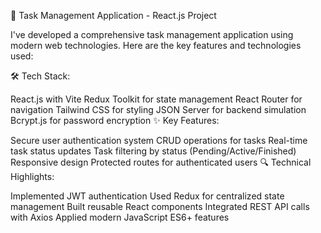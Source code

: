🚀 Task Management Application - React.js Project

I've developed a comprehensive task management application using modern web technologies. Here are the key features and technologies used:

🛠️ Tech Stack:

React.js with Vite
Redux Toolkit for state management
React Router for navigation
Tailwind CSS for styling
JSON Server for backend simulation
Bcrypt.js for password encryption
✨ Key Features:

Secure user authentication system
CRUD operations for tasks
Real-time task status updates
Task filtering by status (Pending/Active/Finished)
Responsive design
Protected routes for authenticated users
🔍 Technical Highlights:

Implemented JWT authentication
Used Redux for centralized state management
Built reusable React components
Integrated REST API calls with Axios
Applied modern JavaScript ES6+ features
